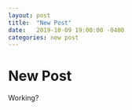 ```yaml
---
layout: post
title:  "New Post"
date:   2019-10-09 19:00:00 -0400
categories: new post
---
```


# New Post

Working?